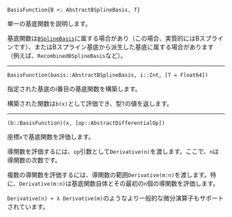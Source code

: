 ```
BasisFunction{B <: AbstractBSplineBasis, T}
```

単一の基底関数を説明します。

基底関数は[`BSplineBasis`](@ref)に属する場合があり（この場合、実質的にはBスプラインです）、またはBスプライン基底から派生した基底に属する場合があります（例えば、`RecombinedBSplineBasis`など）。

---

```
BasisFunction(basis::AbstractBSplineBasis, i::Int, [T = Float64])
```

指定された基底のi番目の基底関数を構築します。

構築された関数は`b(x)`として評価でき、型`T`の値を返します。

---

```
(b::BasisFunction)(x, [op::AbstractDifferentialOp])
```

座標`x`で基底関数を評価します。

導関数を評価するには、`op`引数として`Derivative(n)`を渡します。ここで、`n`は導関数の次数です。

複数の導関数を評価するには、導関数の範囲`Derivative(m:n)`を渡します。特に、`Derivative(m:n)`は基底関数自体とその最初の`n`個の導関数を評価します。

`Derivative(n) + λ Derivative(m)`のようなより一般的な微分演算子もサポートされています。
